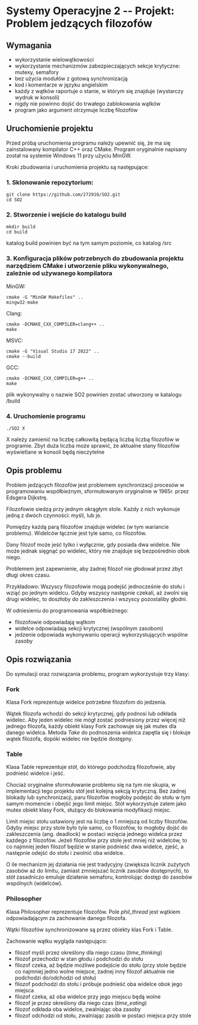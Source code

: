 # Systemy Operacyjne 2 -- Projekt: Problem jedzących filozofów
## Wymagania
- wykorzystanie wielowątkowości
- wykorzystanie mechanizmów zabezpieczających sekcje krytyczne: mutexy, semafory
- bez użycia modułów z gotową synchronizacją
- kod i komentarze w języku angielskim
- każdy z wątków raportuje o stanie, w którym się znajduje (wystarczy wydruk w konsoli)
- nigdy nie powinno dojść do trwałego zablokowania wątków
- program jako argument otrzymuje liczbę filozofów

## Uruchomienie projektu
Przed próbą uruchomienia programu należy upewnić się, że ma się zainstalowany kompilator C++ oraz CMake.
Program oryginalnie napisany został na systemie Windows 11 przy użyciu MinGW.

Kroki zbudowania i uruchomienia projektu są następujące:

### 1. Sklonowanie repozytorium:
```
git clone https://github.com/272916/SO2.git
cd SO2
```

### 2. Stworzenie i wejście do katalogu build
```
mkdir build
cd build
```
katalog build powinien być na tym samym poziomie, co katalog /src

### 3. Konfiguracja plików potrzebnych do zbudowania projektu narzędziem CMake i utworzenie pliku wykonywalnego, zależnie od używanego kompilatora
MinGW:
```
cmake -G "MinGW Makefiles" ..
mingw32-make
```

Clang:
```
cmake -DCMAKE_CXX_COMPILER=clang++ ..
make
```

MSVC:
```
cmake -G "Visual Studio 17 2022" ..
cmake --build
```

GCC:
```
cmake -DCMAKE_CXX_COMPILER=g++ ..
make
```

plik wykonywalny o nazwie SO2 powinien zostać utworzony w katalogu /build

### 4. Uruchomienie programu
```
./SO2 X
```
X należy zamienić na liczbę całkowitą będącą liczbą liczbą filozofów w programie. Zbyt duża liczba może sprawić, że aktualne stany filozofów wyświetlane w konsoli będą nieczytelne

## Opis problemu
Problem jedzących filozofów jest problemem synchronizacji procesów w programowaniu współbieżnym, sformułowanym oryginalnie w 1965r. przez Edsgera Dijkstrę.

Filozofowie siedzą przy jednym okrągłym stole. Każdy z nich wykonuje jedną z dwóch czynności: myśli, lub je.

Pomiędzy każdą parą filozofów znajduje widelec (w tym wariancie problemu). Widelców łącznie jest tyle samo, co filozofów.

Dany filozof może jeść tylko i wyłącznie, gdy posiada dwa widelce. Nie może jednak sięgnąć po widelec, który nie znajduje się bezpośrednio obok niego.

Problemem jest zapewnienie, aby żadnej filozof nie głodował przez zbyt długi okres czasu.

Przykładowo: Wszyscy filozofowie mogą podejść jednocześnie do stołu i wziąć po jednym widelcu. Gdyby wszyscy następnie czekali, aż zwolni się drugi widelec, to doszłoby do zakleszczenia i wszyscy pozostaliby głodni.

W odniesieniu do programowania współbieżnego:
- filozofowie odpowiadają wątkom
- widelce odpowiadają sekcji krytycznej (wspólnym zasobom)
- jedzenie odpowiada wykonywaniu operacji wykorzystujących wspólne zasoby

## Opis rozwiązania

Do symulacji oraz rozwiązania problemu, program wykorzystuje trzy klasy:

### Fork
Klasa Fork reprezentuje widelce potrzebne filozofom do jedzenia.

Wątek filozofa wchodzi do sekcji krytycznej, gdy podnosi lub odkłada widelec.
Aby jeden widelec nie mógł zostać podniesiony przez więcej niż jednego filozofa, każdy obiekt klasy Fork zachowuje się jak mutex dla danego widelca. Metoda *Take* do podnoszenia widelca zapętla się i blokuje wątek filozofa, dopóki widelec nie będzie dostępny.

### Table
Klasa Table reprezentuje stół, do którego podchodzą filozofowie, aby podnieść widelce i jeść.

Chociaż oryginalne sformułowanie problemu się na tym nie skupia, w implementacji tego projektu stół jest kolejną sekcją krytyczną. Bez żadnej blokady lub synchronizacji, paru filozofów mogłoby podejść do stołu w tym samym momencie i obejść jego limit miejsc. Stół wykorzystuje zatem jako mutex obiekt klasy Fork, służący do blokowania modyfikacji miejsc.

Limit miejsc stołu ustawiony jest na liczbę o 1 mniejszą od liczby filozofów. Gdyby miejsc przy stole było tyle samo, co filozofów, to mogłoby dojść do zakleszczenia (ang. deadlock) w postaci wzięcia jednego widelca przez każdego z filozofów. Jeżeli filozofów przy stole jest mniej niż widelców, to co najmniej jeden filozof będzie w stanie podnieść dwa widelce, zjeść, a następnie odejść do stołu i zwolnić oba widelce.

O ile mechanizm jej działania nie jest tradycyjny (zwiększa licznik zużytych zasobów aż do limitu, zamiast zmniejszać licznik zasobów dostępnych), to stół zasadniczo emuluje działanie semaforu, kontrolując dostęp do zasobów wspólnych (widelców).

### Philosopher
Klasa Philosopher reprezentuje filozofów. Pole *phil_thread* jest wątkiem odpowiadającym za zachowanie danego filozofa.

Wątki filozofów synchronizowane są przez obiekty klas Fork i Table.

Zachowanie wątku wygląda następująco:
- filozof myśli przez określony dla niego czasu (*time_thinking*)
- filozof przechodzi w stan głodu i podchodzi do stołu
- filozof czeka, aż będzie możliwe podejście do stołu (przy stole będzie co najmniej jedno wolne miejsce, żadnej inny filozof aktualnie nie podchodzi do/odchodzi od stołu)
- filozof podchodzi do stołu i próbuje podnieść oba widelce obok jego miejsca
- filozof czeka, aż oba widelce przy jego miejscu będą wolne
- filozof je przez określony dla niego czas (*time_eating*)
- filozof odkłada oba widelce, zwalniając oba zasoby
- filozof odchodzi od stołu, zwalniając zasób w postaci miejsca przy stole